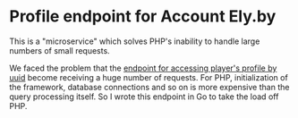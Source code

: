 # Profile endpoint for Account Ely.by

This is a "microservice" which solves PHP's inability to handle large numbers of small requests.

We faced the problem that the [endpoint for accessing player's profile by uuid](https://docs.ely.by/en/minecraft-auth.html#profile-request) become receiving a huge number of requests. For PHP, initialization of the framework, database connections and so on is more expensive than the query processing itself. So I wrote this endpoint in Go to take the load off PHP.
